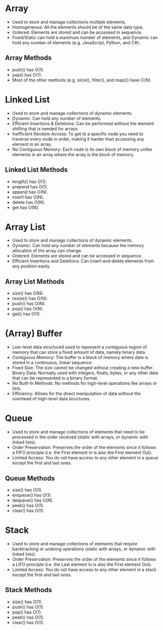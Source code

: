 # Array

- Used to store and manage collections multiple elements.
- Homogeneous: All the elements should be of the same data type.
- Ordered: Elements are stored and can be accessed in sequence.
- Fixed/Static can hold a maximum number of elements, and Dynamic can hold any number of elements (e.g. JavaScript, Python, and C#).

## Array Methods

- push() has O(1).
- pop() has O(1).
- Most of the other methods (e.g. slice(), filter(), and map()) have O(N).

# Linked List

- Used to store and manage collections of dynamic elements.
- Dynamic: Can hold any number of elements.
- Efficient Insertions & Deletions: Can be performed without the element shifting that is needed for arrays.
- Inefficient Random Access: To get to a specific node you need to traverse every node in order, making it harder than accessing any element in an array.
- No Contiguous Memory: Each node is its own block of memory unlike elements in an array where the array is the block of memory.

## Linked List Methods

- length() has O(1).
- prepend has O(1).
- append has O(N).
- insert has O(N).
- delete has O(N).
- get has O(N).

# Array List

- Used to store and manage collections of dynamic elements.
- Dynamic: Can hold any number of elements because the memory allocation of the array can change.
- Ordered: Elements are stored and can be accessed in sequence.
- Efficient Insertions and Deletions: Can insert and delete elements from any position easily.

## Array List Methods

- size() has O(N).
- resize() has O(N).
- push() has O(N).
- pop() has O(N).
- get() has O(1).

# (Array) Buffer

- Low-level data structured used to represent a contiguous region of memory that can store a fixed amount of data, namely binary data.
- Contiguous Memory: The buffer is a block of memory where data is stored in a continuous, linear sequence.
- Fixed Size: The size cannot be changed without creating a new buffer.
  Binary Data: Normally used with integers, floats, bytes, or any other data that can be represented in a binary format.
- No Built-In Methods: No methods for high-level operations like arrays or lists.
- Efficiency: Allows for the direct manipulation of data without the overhead of high-level data structures.

# Queue

- Used to store and manage collections of elements that need to be processed in the order received (static with arrays, or dynamic with linked lists).
- Order Preservation: Preserves the order of the elements since it follows a FIFO principle (i.e. the First element In is also the First element Out).
- Limited Access: You do not have access to any other element in a queue except the first and last ones.

## Queue Methods

- size() has O(1).
- enqueue() has O(1).
- dequeue() has O(N).
- peek() has O(1).
- clear() has O(1).

# Stack

- Used to store and manage collections of elements that require backtracking or undoing operations (static with arrays, or dynamic with linked lists).
- Order Preservation: Preserves the order of the elements since it follows a LIFO principle (i.e. the Last element In is also the First element Out).
- Limited Access: You do not have access to any other element in a stack except the first and last ones.

## Stack Methods

- size() has O(1).
- push() has O(1).
- pop() has O(1).
- peek() has O(1).
- clear() has O(1).
